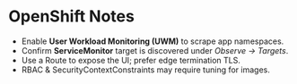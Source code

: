 
# OpenShift Notes

- Enable **User Workload Monitoring (UWM)** to scrape app namespaces.
- Confirm **ServiceMonitor** target is discovered under *Observe → Targets*.
- Use a Route to expose the UI; prefer edge termination TLS.
- RBAC & SecurityContextConstraints may require tuning for images.
